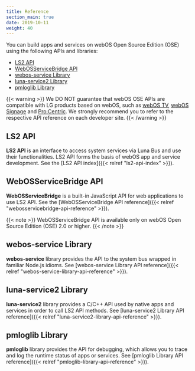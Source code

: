 ```yaml
---
title: Reference
section_main: true
date: 2019-10-11
weight: 40
---
```


You can build apps and services on webOS Open Source Edition (OSE) using the following APIs and libraries:

* [LS2 API](#ls2-api)
* [WebOSServiceBridge API](#webosservicebridge-api)
* [webos-service Library](#webos-service-library)
* [luna-service2 Library](#luna-service2-library)
* [pmloglib Library](#pmloglib-library)

{{< warning >}}
We DO NOT guarantee that webOS OSE APIs are compatible with LG products based on webOS, such as [webOS TV](http://webostv.developer.lge.com/), [webOS Signage](http://webossignage.developer.lge.com/) and [Pro:Centric](http://procentric.developer.lge.com/). We strongly recommend you to refer to the respective API reference on each developer site.
{{< /warning >}}

## LS2 API

**LS2 API** is an interface to access system services via Luna Bus and use their functionalities. LS2 API forms the basis of webOS app and service development. See the [LS2 API index]({{< relref "ls2-api-index" >}}).

## WebOSServiceBridge API

**WebOSServiceBridge** is a built-in JavaScript API for web applications to use LS2 API. See the [WebOSServiceBridge API reference]({{< relref "webosservicebridge-api-reference" >}}).

{{< note >}}
WebOSServiceBridge API is available only on webOS Open Source Edition (OSE) 2.0 or higher.
{{< /note >}}

## webos-service Library

**webos-service** library provides the API to the system bus wrapped in familiar Node.js idioms. See [webos-service Library API reference]({{< relref "webos-service-library-api-reference" >}}).

## luna-service2 Library

**luna-service2** library provides a C/C++ API used by native apps and services in order to call LS2 API methods. See [luna-service2 Library API reference]({{< relref "luna-service2-library-api-reference" >}}).

## pmloglib Library

**pmloglib** library provides the API for debugging, which allows you to trace and log the runtime status of apps or services. See [pmloglib Library API reference]({{< relref "pmloglib-library-api-reference" >}}).
